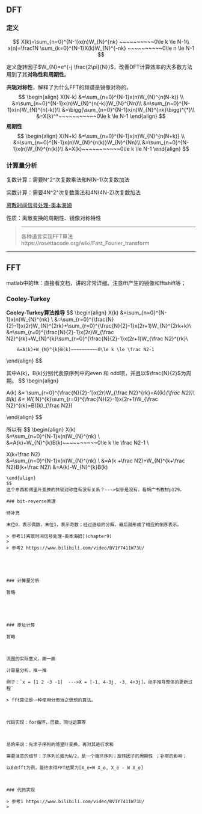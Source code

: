 ## **DFT**

### 定义

$$
X(k)=\sum_{n=0}^{N-1}x(n)W_{N}^{nk} ~~~~~~~~~~0\le k \le N-1\\
x(n)=\frac1N \sum_{k=0}^{N-1}X(k)W_{N}^{-nk}  ~~~~~~~~~~0\le n \le N-1
$$

定义旋转因子$W_{N}=e^{-j \frac{2\pi}{N}}$，改善DFT计算效率的大多数方法用到了其**对称性和周期性**。

**共轭对称性**，解释了为什么FFT的频谱是镜像对称的。
$$
\begin{align}
X(N-k)	&=\sum_{n=0}^{N-1}x(n)W_{N}^{n(N-k)} \\
		&=\sum_{n=0}^{N-1}x(n)W_{N}^{n(-k)}W_{N}^{Nn}\\
		&=\sum_{n=0}^{N-1}x(n)W_{N}^{n(-k)}\\
		&=\bigg(\sum_{n=0}^{N-1}x(n)W_{N}^{nk}\bigg)^{*}\\
		&=X(k)^*~~~~~~~~~~~0\le k \le N-1
\end{align}
$$
**周期性**
$$
\begin{align}
X(N+k)	&=\sum_{n=0}^{N-1}x(n)W_{N}^{n(N+k)} \\
		&=\sum_{n=0}^{N-1}x(n)W_{N}^{n(k)}W_{N}^{Nn}\\
		&=\sum_{n=0}^{N-1}x(n)W_{N}^{n(k)}\\
		&=X(k)~~~~~~~~~~~0\le k \le N-1
\end{align}
$$


### 计算量分析

复数计算：需要N^2^次复数乘法和N(N-1)次复数加法 

实数计算：需要4N^2^次复数乘法和4N(4N-2)次复数加法 

[离散时间信号处理-奥本海姆](chapter9)

性质：离散变换的周期性、镜像对称特性

> ------
>
> 各种语言实现FFT算法https://rosettacode.org/wiki/Fast_Fourier_transform
>

------

## FFT

matlab中的fft：直接看文档，讲的非常详细。注意fft产生的镜像和fftshift等；

### Cooley-Turkey

**Cooley-Turkey算法推导**
$$
\begin{align}
X(k)	&=\sum_{n=0}^{N-1}x(n)W_{N}^{nk}   \\
		&=\sum_{r=0}^{\frac{N}{2}-1}x(2r)W_{N}^{2rk}+\sum_{r=0}^{\frac{N}{2}-1}x(2r+1)W_{N}^{2rk+k}\\
		&=\sum_{r=0}^{\frac{N}{2}-1}x(2r)W_{\frac N2}^{rk}+W_{N}^{k}\sum_{r=0}^{\frac{N}{2}-1}x(2r+1)W_{\frac N2}^{rk}\\

		&=A(k)+W_{N}^{k}B(k)~~~~~~~~~~0\le k \le \frac N2-1
\end{align}
$$

其中A(k)，B(k)分别代表原序列中的even 和  odd项，并且以$\frac{N}{2}$为周期。
$$
\begin{align}

A(k) &= \sum_{r=0}^{\frac{N}{2}-1}x(2r)W_{\frac N2}^{rk}=A((k)_{\frac N2})\\
B(k) &= W_{ N}^{k}\sum_{r=0}^{\frac{N}{2}-1}x(2r+1)W_{\frac N2}^{rk}=B((k)_{\frac N2})

\end{align}
$$

所以有
$$
\begin{align}
X(k)	
&=\sum_{n=0}^{N-1}x(n)W_{N}^{nk}   \\
&=A(k)+W_{N}^{k}B(k)~~~~~~~~~~0\le k \le \frac N2-1 \\

X(k+\frac N2)	
&=\sum_{n=0}^{N-1}x(n)W_{N}^{nk}   \\
&=A(k +\frac N2)+W_{N}^{k+\frac N2}B(k+\frac N2)\\
&=A(k)-W_{N}^{k}B(k)
~~~~~~~~~~0\le k \le \frac N2-1
\end{align}
$$
这个东西和傅里叶变换的共轭对称性有没有关系？--->似乎是没有，看胡广书教材p129。

### bit-reverse原理

待补充

末位0，表示偶数，末位1，表示奇数；经过逐级的分解，最后就形成了相应的倒序表示。

> 参考1[离散时间信号处理-奥本海姆](chapter9)
>
> 参考2 https://www.bilibili.com/video/BV1Y7411W73U/





### 计算量分析

暂略





### 原址计算

暂略



流图的实际意义，画一画

计算量分析，推一推

例子：`x = [1 2 -3 -1]  --->X = [-1, 4-3j, -3, 4+3j]，动手推导整体的更新过程`

> fft算法是一种使用分而治之思想的算法。



代码实现：for循环，层数、同址运算等



总的来说：先求子序列的傅里叶变换，再对其进行求和

需要注意的细节：子序列长度为N/2，是一个循环序列；旋转因子的周期性 ；补零的影响；  

以8点fft为例，最终求得FFT结果为[X_e+W X_o, X_e - W X_o]



### 代码实现

> 参考1 https://www.bilibili.com/video/BV1Y7411W73U/
>










